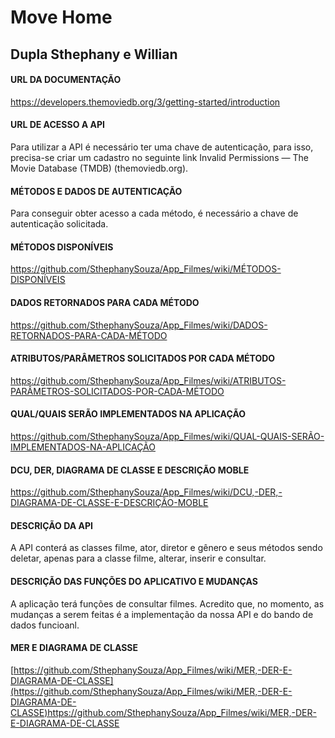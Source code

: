 # Move Home
## Dupla Sthephany e Willian

#### URL DA DOCUMENTAÇÃO

https://developers.themoviedb.org/3/getting-started/introduction

#### URL DE ACESSO A API

Para utilizar a API é necessário ter uma chave de autenticação, para isso, precisa-se criar um cadastro no seguinte link Invalid Permissions — The Movie Database (TMDB) (themoviedb.org).

#### MÉTODOS E DADOS DE AUTENTICAÇÃO

Para conseguir obter acesso a cada método, é necessário a chave de autenticação solicitada.

#### MÉTODOS DISPONÍVEIS

https://github.com/SthephanySouza/App_Filmes/wiki/MÉTODOS-DISPONÍVEIS

#### DADOS RETORNADOS PARA CADA MÉTODO

https://github.com/SthephanySouza/App_Filmes/wiki/DADOS-RETORNADOS-PARA-CADA-MÉTODO

#### ATRIBUTOS/PARÂMETROS SOLICITADOS POR CADA MÉTODO

https://github.com/SthephanySouza/App_Filmes/wiki/ATRIBUTOS-PARÂMETROS-SOLICITADOS-POR-CADA-MÉTODO

#### QUAL/QUAIS SERÃO IMPLEMENTADOS NA APLICAÇÃO

https://github.com/SthephanySouza/App_Filmes/wiki/QUAL-QUAIS-SERÃO-IMPLEMENTADOS-NA-APLICAÇÃO

#### DCU, DER, DIAGRAMA DE CLASSE E DESCRIÇÃO MOBLE

https://github.com/SthephanySouza/App_Filmes/wiki/DCU,-DER,-DIAGRAMA-DE-CLASSE-E-DESCRIÇÃO-MOBLE

#### DESCRIÇÃO DA API

A API conterá as classes filme, ator, diretor e gênero e seus métodos sendo deletar, apenas para a classe filme, alterar, inserir e consultar.

#### DESCRIÇÃO DAS FUNÇÕES DO APLICATIVO E MUDANÇAS

A aplicação terá funções de consultar filmes. Acredito que, no momento, as mudanças a serem feitas é a implementação da nossa API e do bando de dados funcioanl.

#### MER E DIAGRAMA DE CLASSE

[https://github.com/SthephanySouza/App_Filmes/wiki/MER,-DER-E-DIAGRAMA-DE-CLASSE](https://github.com/SthephanySouza/App_Filmes/wiki/MER,-DER-E-DIAGRAMA-DE-CLASSE)https://github.com/SthephanySouza/App_Filmes/wiki/MER,-DER-E-DIAGRAMA-DE-CLASSE
